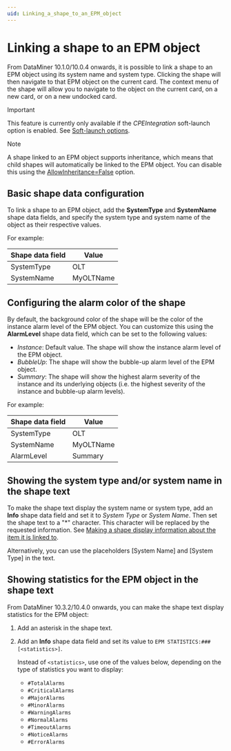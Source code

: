 ```yaml
---
uid: Linking_a_shape_to_an_EPM_object
---
```


# Linking a shape to an EPM object

From DataMiner 10.1.0/10.0.4 onwards, it is possible to link a shape to an EPM object using its system name and system type. Clicking the shape will then navigate to that EPM object on the current card. The context menu of the shape will allow you to navigate to the object on the current card, on a new card, or on a new undocked card.

> [!IMPORTANT]
> This feature is currently only available if the *CPEIntegration* soft-launch option is enabled. See [Soft-launch options](xref:SoftLaunchOptions).

> [!NOTE]
> A shape linked to an EPM object supports inheritance, which means that child shapes will automatically be linked to the EPM object. You can disable this using the [AllowInheritance=False](xref:Overview_of_page_and_shape_options#allowinheritancefalse) option.

## Basic shape data configuration

To link a shape to an EPM object, add the **SystemType** and **SystemName** shape data fields, and specify the system type and system name of the object as their respective values.

For example:

| Shape data field | Value |
|--|--|
| SystemType | OLT |
| SystemName | MyOLTName |

## Configuring the alarm color of the shape

By default, the background color of the shape will be the color of the instance alarm level of the EPM object. You can customize this using the **AlarmLevel** shape data field, which can be set to the following values:

- *Instance*: Default value. The shape will show the instance alarm level of the EPM object.
- *BubbleUp*: The shape will show the bubble-up alarm level of the EPM object.
- *Summary*: The shape will show the highest alarm severity of the instance and its underlying objects (i.e. the highest severity of the instance and bubble-up alarm levels).

For example:

| Shape data field | Value |
|--|--|
| SystemType | OLT |
| SystemName | MyOLTName |
| AlarmLevel | Summary |

## Showing the system type and/or system name in the shape text

To make the shape text display the system name or system type, add an **Info** shape data field and set it to *System Type* or *System Name*. Then set the shape text to a "*" character. This character will be replaced by the requested information. See [Making a shape display information about the item it is linked to](xref:Making_a_shape_display_information_about_the_item_it_is_linked_to).

Alternatively, you can use the placeholders [System Name] and [System Type] in the text.

## Showing statistics for the EPM object in the shape text

<!-- RN 35222 -->

From DataMiner 10.3.2/10.4.0 onwards, you can make the shape text display statistics for the EPM object:

1. Add an asterisk in the shape text.

1. Add an **Info** shape data field and set its value to `EPM STATISTICS:###[<statistics>]`.

   Instead of `<statistics>`, use one of the values below, depending on the type of statistics you want to display:

    - `#TotalAlarms`
    - `#CriticalAlarms`
    - `#MajorAlarms`
    - `#MinorAlarms`
    - `#WarningAlarms`
    - `#NormalAlarms`
    - `#TimeoutAlarms`
    - `#NoticeAlarms`
    - `#ErrorAlarms`
